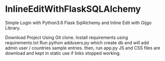 # InlineEditWithFlaskSQLAlchemy
Simple Login with Python3.6 Flask SqlAlchemy and Inline Edit with Gijgo Library.

Download Project Using Git clone.
Install requirements using requirements.txt
Run python addusers.py which create db and will add admin user / countries sample entries.
then, run app.py
JS and CSS files are download and kept in static use if links stopped working.
